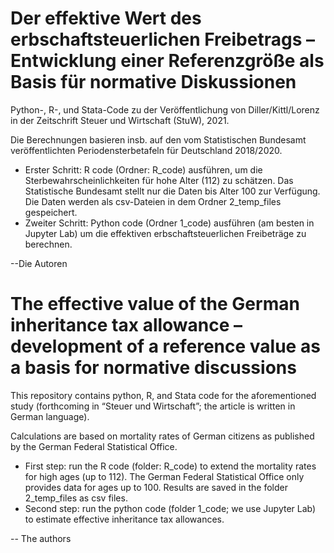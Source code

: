 # Der effektive Wert des erbschaftsteuerlichen Freibetrags – Entwicklung einer Referenzgröße als Basis für normative Diskussionen 

Python-, R-, und Stata-Code zu der Veröffentlichung von Diller/Kittl/Lorenz in der Zeitschrift Steuer und Wirtschaft (StuW), 2021.

Die Berechnungen basieren insb. auf den vom Statistischen Bundesamt veröffentlichten Periodensterbetafeln für Deutschland 2018/2020. 


<ul>
	<li>Erster Schritt: R code (Ordner: R_code) ausführen, um die Sterbewahrscheinlichkeiten für hohe Alter (112) zu schätzen. Das Statistische Bundesamt stellt nur die Daten bis Alter 100 zur Verfügung. Die Daten werden als csv-Dateien in dem Ordner 2_temp_files gespeichert.</li>
	<li>Zweiter Schritt: Python code (Ordner 1_code) ausführen (am besten in Jupyter Lab) um die effektiven erbschaftsteuerlichen Freibeträge zu berechnen.</li>
</ul>


--Die Autoren


# The effective value of the German inheritance tax allowance – development of a reference value as a basis for normative discussions

This repository contains python, R, and Stata code for the aforementioned study (forthcoming in “Steuer und Wirtschaft”; the article is written in German language). 

Calculations are based on mortality rates of German citizens as published by the German Federal Statistical Office. 


<ul>
	<li>First step: run the R code (folder: R_code) to extend the mortality rates for high ages (up to 112). The German Federal Statistical Office only provides data for ages up to 100. Results are saved in the folder 2_temp_files as csv files.</li>
	<li>Second step: run the python code (folder 1_code; we use Jupyter Lab) to estimate effective inheritance tax allowances.</li>
</ul>

-- The authors